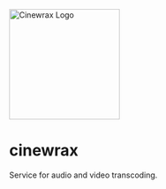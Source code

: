 <img src="https://github.com/user-attachments/assets/a91445c9-b6fc-4a50-a560-92077af92c49" alt="Cinewrax Logo" width="200">

# cinewrax

Service for audio and video transcoding.
